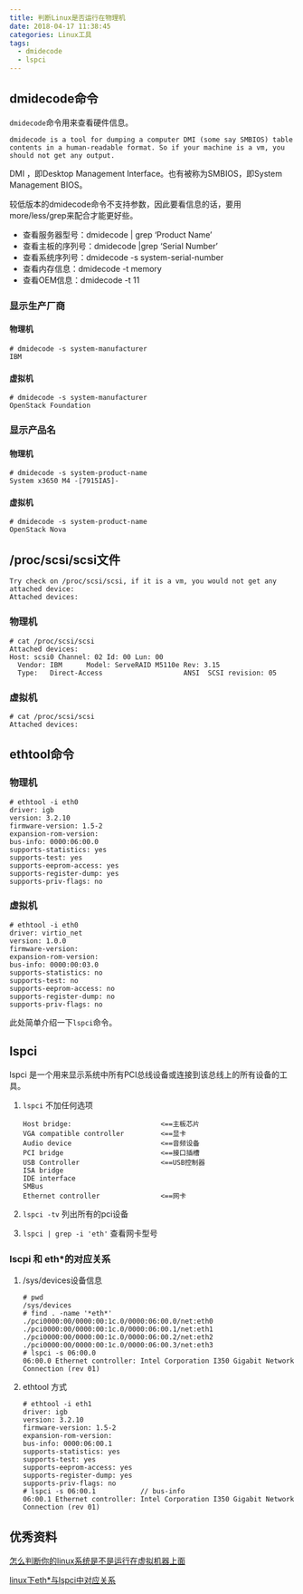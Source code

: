 ```yaml
---
title: 判断Linux是否运行在物理机
date: 2018-04-17 11:38:45
categories: Linux工具
tags:
  - dmidecode
  - lspci
---
```


## dmidecode命令

`dmidecode`命令用来查看硬件信息。

```shell
dmidecode is a tool for dumping a computer DMI (some say SMBIOS) table contents in a human-readable format. So if your machine is a vm, you should not get any output.
```

DMI ，即Desktop Management Interface。也有被称为SMBIOS，即System Management BIOS。 

较低版本的dmidecode命令不支持参数，因此要看信息的话，要用more/less/grep来配合才能更好些。

- 查看服务器型号：dmidecode | grep ‘Product Name’
- 查看主板的序列号：dmidecode |grep ‘Serial Number’
- 查看系统序列号：dmidecode -s system-serial-number
- 查看内存信息：dmidecode -t memory
- 查看OEM信息：dmidecode -t 11

### 显示生产厂商

#### 物理机

```shell
# dmidecode -s system-manufacturer
IBM
```

#### 虚拟机

```shell
# dmidecode -s system-manufacturer
OpenStack Foundation
```

### 显示产品名

#### 物理机

```shell
# dmidecode -s system-product-name
System x3650 M4 -[7915IA5]-
```

#### 虚拟机

```shell
# dmidecode -s system-product-name
OpenStack Nova
```

## /proc/scsi/scsi文件

```shell
Try check on /proc/scsi/scsi, if it is a vm, you would not get any attached device: 
Attached devices:
```

### 物理机

```shell
# cat /proc/scsi/scsi
Attached devices:
Host: scsi0 Channel: 02 Id: 00 Lun: 00
  Vendor: IBM      Model: ServeRAID M5110e Rev: 3.15
  Type:   Direct-Access                    ANSI  SCSI revision: 05
```

### 虚拟机

```shell
# cat /proc/scsi/scsi
Attached devices:
```

## ethtool命令

### 物理机

```shell
# ethtool -i eth0
driver: igb
version: 3.2.10
firmware-version: 1.5-2
expansion-rom-version: 
bus-info: 0000:06:00.0
supports-statistics: yes
supports-test: yes
supports-eeprom-access: yes
supports-register-dump: yes
supports-priv-flags: no
```

### 虚拟机

```shell
# ethtool -i eth0
driver: virtio_net
version: 1.0.0
firmware-version: 
expansion-rom-version: 
bus-info: 0000:00:03.0
supports-statistics: no
supports-test: no
supports-eeprom-access: no
supports-register-dump: no
supports-priv-flags: no
```

此处简单介绍一下`lspci`命令。

## lspci

lspci 是一个用来显示系统中所有PCI总线设备或连接到该总线上的所有设备的工具。

1. `lspci` 不加任何选项

   ```shell
   Host bridge:                      <==主板芯片
   VGA compatible controller         <==显卡
   Audio device                      <==音频设备
   PCI bridge                        <==接口插槽
   USB Controller                    <==USB控制器
   ISA bridge                                
   IDE interface                            
   SMBus                                       
   Ethernet controller               <==网卡
   ```

2. `lspci -tv` 列出所有的pci设备

3. `lspci | grep -i 'eth'` 查看网卡型号

### lscpi 和 eth*的对应关系

1. /sys/devices设备信息

   ```shell
   # pwd
   /sys/devices
   # find . -name '*eth*'
   ./pci0000:00/0000:00:1c.0/0000:06:00.0/net:eth0
   ./pci0000:00/0000:00:1c.0/0000:06:00.1/net:eth1
   ./pci0000:00/0000:00:1c.0/0000:06:00.2/net:eth2
   ./pci0000:00/0000:00:1c.0/0000:06:00.3/net:eth3
   # lspci -s 06:00.0
   06:00.0 Ethernet controller: Intel Corporation I350 Gigabit Network Connection (rev 01)
   ```

2. ethtool 方式

   ```shell
   # ethtool -i eth1 
   driver: igb
   version: 3.2.10
   firmware-version: 1.5-2
   expansion-rom-version: 
   bus-info: 0000:06:00.1
   supports-statistics: yes
   supports-test: yes
   supports-eeprom-access: yes
   supports-register-dump: yes
   supports-priv-flags: no
   # lspci -s 06:00.1			// bus-info
   06:00.1 Ethernet controller: Intel Corporation I350 Gigabit Network Connection (rev 01)
   ```



## 优秀资料

[怎么判断你的linux系统是不是运行在虚拟机器上面](https://blog.csdn.net/gatieme/article/details/50962554)

[linux下eth*与lspci中对应关系](https://www.oschina.net/question/197184_109851)